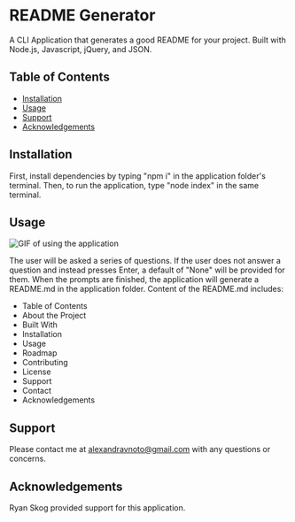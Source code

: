 # README Generator

A CLI Application that generates a good README for your project. Built with Node.js, Javascript, jQuery, and JSON.

## Table of Contents

- [Installation](#installation)
- [Usage](#usage)
- [Support](#support)
- [Acknowledgements](#acknowledgements)

## Installation

First, install dependencies by typing "npm i" in the application folder's terminal. Then, to run the application, type "node index" in the same terminal.

## Usage

<img src="applicationgif.gif" alt="GIF of using the application"/>

The user will be asked a series of questions. If the user does not answer a question and instead presses Enter, a default of "None" will be provided for them. When the prompts are finished, the application will generate a README.md in the application folder. Content of the README.md includes:

- Table of Contents
- About the Project
- Built With
- Installation
- Usage
- Roadmap
- Contributing
- License
- Support
- Contact
- Acknowledgements

## Support

Please contact me at alexandravnoto@gmail.com with any questions or concerns.

## Acknowledgements

Ryan Skog provided support for this application.
